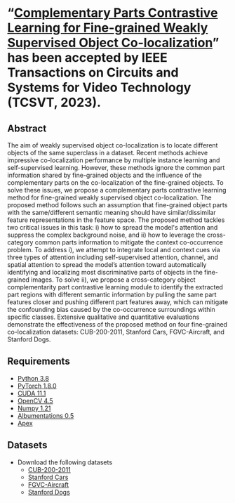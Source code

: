 # “[Complementary Parts Contrastive Learning for Fine-grained Weakly Supervised Object Co-localization](https://ieeexplore.ieee.org/document/10098208)” has been accepted by IEEE Transactions on Circuits and Systems for Video Technology (TCSVT, 2023).
## Abstract
The aim of weakly supervised object co-localization is to locate different objects of the same superclass in a dataset. Recent methods achieve impressive co-localization performance by multiple instance learning and self-supervised learning. However, these methods ignore the common part information shared by fine-grained objects and the influence of the complementary parts on the co-localization of the fine-grained objects. To solve these issues, we propose a complementary parts contrastive learning method for fine-grained weakly supervised object co-localization. The proposed method follows such an assumption that fine-grained object parts with the same/different semantic meaning should have similar/dissimilar feature representations in the feature space. The proposed method tackles two critical issues in this task: i) how to spread the model's attention and suppress the complex background noise, and ii) how to leverage the cross-category common parts information to mitigate the context co-occurrence problem. To address i), we attempt to integrate local and context cues via three types of attention including self-supervised attention, channel, and spatial attention to spread the model’s attention toward automatically identifying and localizing most discriminative parts of objects in the fine-grained images. To solve ii), we propose a cross-category object complementarity part contrastive learning module to identify the extracted part regions with different semantic information by pulling the same part features closer and pushing different part features away, which can mitigate the confounding bias caused by the co-occurrence surroundings within specific classes. Extensive qualitative and quantitative evaluations demonstrate the effectiveness of the proposed method on four fine-grained co-localization datasets: CUB-200-2011, Stanford Cars, FGVC-Aircraft, and Stanford Dogs.


## Requirements
* [Python 3.8](https://www.python.org/) <br>
* [PyTorch 1.8.0](https://pytorch.org/) <br>
* [CUDA 11.1](https://developer.nvidia.com/cuda-downloads) <br>
* [OpenCV 4.5](https://opencv.org/) <br>
* [Numpy 1.21](https://numpy.org/) <br>
* [Albumentations 0.5](https://github.com/albumentations-team/albumentations) <br>
* [Apex](https://github.com/NVIDIA/apex)

## Datasets
* Download the following datasets 
  * [CUB-200-2011](https://www.vision.caltech.edu/datasets/cub_200_2011/) <br>
  * [Stanford Cars](http://ai.stanford.edu/~jkrause/cars/car_dataset.html) <br>
  * [FGVC-Aircraft](https://www.robots.ox.ac.uk/~vgg/data/fgvc-aircraft/) <br>
  * [Stanford Dogs](http://vision.stanford.edu/aditya86/ImageNetDogs/main.html) <br>
